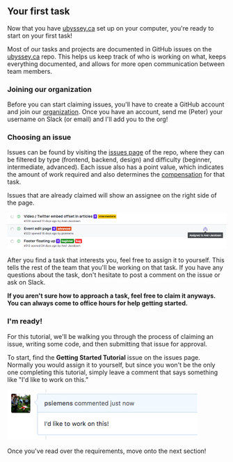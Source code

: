 ## Your first task

Now that you have [ubyssey.ca](https://www.ubyssey.ca) set up on your computer, you're ready to start on your first task!

Most of our tasks and projects are documented in GitHub issues on the [ubyssey.ca](https://github.com/ubyssey/ubyssey.ca) repo. This helps us keep track of who is working on what, keeps everything documented, and allows for more open communication between team members.

### Joining our organization

Before you can start claiming issues, you'll have to create a GitHub account and join our [organization](https://github.com/ubyssey). Once you have an account, send me (Peter) your username on Slack (or email) and I'll add you to the org!

### Choosing an issue

Issues can be found by visiting the [issues page](https://github.com/ubyssey/ubyssey.ca/issues) of the repo, where they can be filtered by type (frontend, backend, design) and difficulty (beginner, intermediate, advanced). Each issue also has a point value, which indicates the amount of work required and also determines the [compensation](/compensation.md) for that task.

Issues that are already claimed will show an assignee on the right side of the page.

![](/assets/choosing-an-issue.png)

After you find a task that interests you, feel free to assign it to yourself. This tells the rest of the team that you'll be working on that task. If you have any questions about the task, don't hesitate to post a comment on the issue or ask on Slack.

**If you aren't sure how to approach a task, feel free to claim it anyways. You can always come to office hours for help getting started.**

### I'm ready!

For this tutorial, we'll be walking you through the process of claiming an issue, writing some code, and then submitting that issue for approval. 

To start, find the **Getting Started Tutorial** issue on the issues page. Normally you would assign it to yourself, but since you won't be the only one completing this tutorial, simply leave a comment that says something like "I'd like to work on this."

![](/assets/issue-comment.png)

Once you've read over the requirements, move onto the next section!

